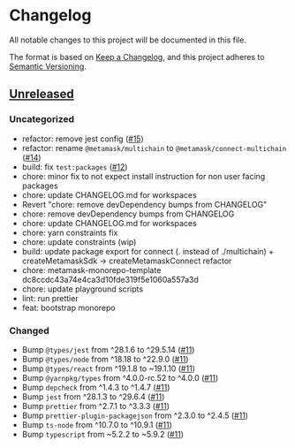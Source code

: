 # Changelog

All notable changes to this project will be documented in this file.

The format is based on [Keep a Changelog](https://keepachangelog.com/en/1.0.0/),
and this project adheres to [Semantic Versioning](https://semver.org/spec/v2.0.0.html).

## [Unreleased]

### Uncategorized

- refactor: remove jest config ([#15](https://github.com/MetaMask/metamask-connect-monorepo/pull/15))
- refactor: rename `@metamask/multichain` to `@metamask/connect-multichain` ([#14](https://github.com/MetaMask/metamask-connect-monorepo/pull/14))
- build: fix `test:packages` ([#12](https://github.com/MetaMask/metamask-connect-monorepo/pull/12))
- chore: minor fix to not expect install instruction for non user facing packages
- chore: update CHANGELOG.md for workspaces
- Revert "chore: remove devDependency bumps from CHANGELOG"
- chore: remove devDependency bumps from CHANGELOG
- chore: update CHANGELOG.md for workspaces
- chore: yarn constraints fix
- chore: update constraints (wip)
- build: update package export for connect (. instead of ./multichain) + createMetamaskSdk -> createMetamaskConnect refactor
- chore: metamask-monorepo-template dc8ccdc43a74e4ca3d10fde319f5e1060a557a3d
- chore: update playground scripts
- lint: run prettier
- feat: bootstrap monorepo

### Changed

- Bump `@types/jest` from ^28.1.6 to ^29.5.14 ([#11](https://github.com/MetaMask/connect-monorepo/pull/11))
- Bump `@types/node` from ^18.18 to ^22.9.0 ([#11](https://github.com/MetaMask/connect-monorepo/pull/11))
- Bump `@types/react` from ^19.1.8 to ~19.1.10 ([#11](https://github.com/MetaMask/connect-monorepo/pull/11))
- Bump `@yarnpkg/types` from ^4.0.0-rc.52 to ^4.0.0 ([#11](https://github.com/MetaMask/connect-monorepo/pull/11))
- Bump `depcheck` from ^1.4.3 to ^1.4.7 ([#11](https://github.com/MetaMask/connect-monorepo/pull/11))
- Bump `jest` from ^28.1.3 to ^29.6.4 ([#11](https://github.com/MetaMask/connect-monorepo/pull/11))
- Bump `prettier` from ^2.7.1 to ^3.3.3 ([#11](https://github.com/MetaMask/connect-monorepo/pull/11))
- Bump `prettier-plugin-packagejson` from ^2.3.0 to ^2.4.5 ([#11](https://github.com/MetaMask/connect-monorepo/pull/11))
- Bump `ts-node` from ^10.7.0 to ^10.9.1 ([#11](https://github.com/MetaMask/connect-monorepo/pull/11))
- Bump `typescript` from ~5.2.2 to ~5.9.2 ([#11](https://github.com/MetaMask/connect-monorepo/pull/11))

[Unreleased]: https://github.com/MetaMask/metamask-connect-monorepo/
